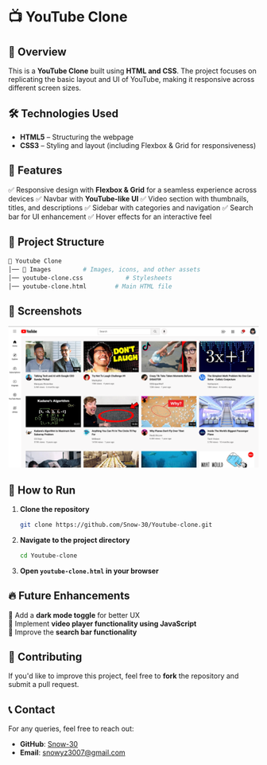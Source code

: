 # 📺 YouTube Clone

## 🚀 Overview
This is a **YouTube Clone** built using **HTML and CSS**. The project focuses on replicating the basic layout and UI of YouTube, making it responsive across different screen sizes.

## 🛠️ Technologies Used
- **HTML5** – Structuring the webpage
- **CSS3** – Styling and layout (including Flexbox & Grid for responsiveness)

## 🎯 Features
✅ Responsive design with **Flexbox & Grid** for a seamless experience across devices
✅ Navbar with **YouTube-like UI**
✅ Video section with thumbnails, titles, and descriptions
✅ Sidebar with categories and navigation
✅ Search bar for UI enhancement
✅ Hover effects for an interactive feel

## 📂 Project Structure
```bash
📁 Youtube Clone
│── 📂 Images         # Images, icons, and other assets
│── youtube-clone.css            # Stylesheets
│── youtube-clone.html        # Main HTML file
```

## 📸 Screenshots
![Homepage](Images/Screenshot.png)

## 🚀 How to Run
1. **Clone the repository**
   ```bash
   git clone https://github.com/Snow-30/Youtube-clone.git
   ```
2. **Navigate to the project directory**
   ```bash
   cd Youtube-clone
   ```
3. **Open `youtube-clone.html` in your browser**

## 🔥 Future Enhancements
🔹 Add a **dark mode toggle** for better UX  
🔹 Implement **video player functionality using JavaScript**  
🔹 Improve the **search bar functionality**  

## 🤝 Contributing
If you'd like to improve this project, feel free to **fork** the repository and submit a pull request.

## 📞 Contact
For any queries, feel free to reach out:
- **GitHub**: [Snow-30](https://github.com/Snow-30)
- **Email**: snowyz3007@gmail.com
